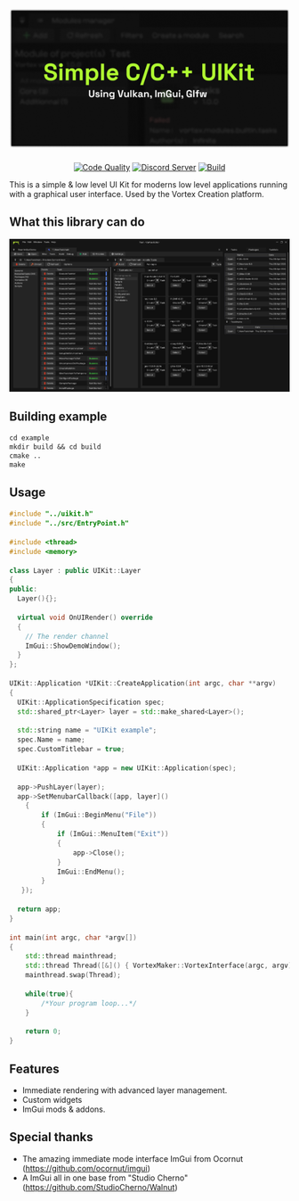 <a href="https://infinite.si">
  <h1 align="center">
    <picture>
      <source media="(prefers-color-scheme: dark)" srcset="./.github/imgs/banner.png">
      <img height="250px" src="./.github/imgs/banner.png">
    </picture>
  </h1>
</a>

<div align="center">
<a title="Code Quality" href="https://www.codefactor.io/repository/github/infinitehq/uikit"><img alt="Code Quality" src="https://img.shields.io/codefactor/grade/github/infinitehq/uikit?longCache=true&style=for-the-badge&label=Code%20Quality&logoColor=fff&logo=CodeFactor&branch=master"></a>
  <a title="Discord Server" href="https://discord.gg/H2wptkecUg"><img alt="Discord Server" src="https://img.shields.io/discord/1095333825762046194?label=Discord&logo=Discord&logoColor=fff&style=for-the-badge"></a>
<a title="'Build' workflow Status" href="https://img.shields.io/github/actions/workflow/status/infiniteHQ/uikit/build.yml"><img alt="Build" src="https://img.shields.io/github/actions/workflow/status/infiniteHQ/uikit/build.yml?longCache=true&style=for-the-badge&label=Build&logoColor=fff&logo=GitHub%20Actions&branch=main"></a>
</div>



This is a simple & low level UI Kit for moderns low level applications running with a graphical user interface.
Used by the Vortex Creation platform.

## What this library can do
![interface](/.github/imgs/interface.png)

## Building example
```
cd example
mkdir build && cd build
cmake ..
make
```

## Usage
```cpp
#include "../uikit.h"
#include "../src/EntryPoint.h"

#include <thread>
#include <memory>

class Layer : public UIKit::Layer
{
public:
  Layer(){};

  virtual void OnUIRender() override
  {
    // The render channel
    ImGui::ShowDemoWindow();
  }
};

UIKit::Application *UIKit::CreateApplication(int argc, char **argv)
{
  UIKit::ApplicationSpecification spec;
  std::shared_ptr<Layer> layer = std::make_shared<Layer>();
  
  std::string name = "UIKit example";
  spec.Name = name;
  spec.CustomTitlebar = true;

  UIKit::Application *app = new UIKit::Application(spec);

  app->PushLayer(layer);
  app->SetMenubarCallback([app, layer]()
    {
        if (ImGui::BeginMenu("File"))
        {
            if (ImGui::MenuItem("Exit"))
            {
                app->Close();
            }
            ImGui::EndMenu();
        }
   });

  return app;
}

int main(int argc, char *argv[])
{
    std::thread mainthread;
    std::thread Thread([&]() { VortexMaker::VortexInterface(argc, argv); });
    mainthread.swap(Thread);

    while(true){
        /*Your program loop...*/
    }

    return 0;
}
```



## Features
- Immediate rendering with advanced layer management.
- Custom widgets
- ImGui mods & addons.

## Special thanks
- The amazing immediate mode interface ImGui from Ocornut (https://github.com/ocornut/imgui)
- A ImGui all in one base from "Studio Cherno" (https://github.com/StudioCherno/Walnut)